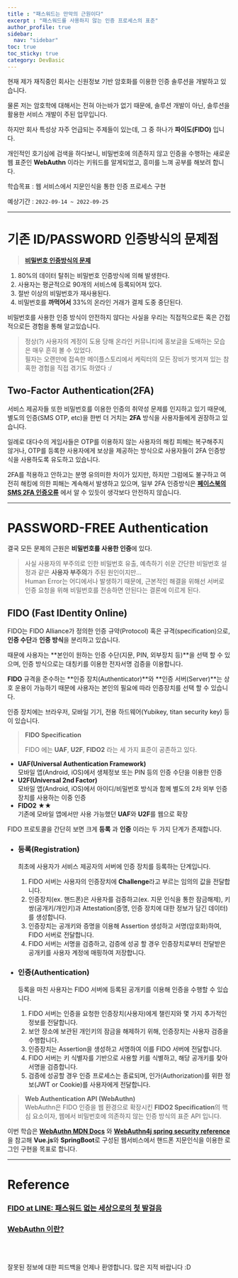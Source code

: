 ```yaml
---
title : "패스워드는 만악의 근원이다"
excerpt : "패스워드를 사용하지 않는 인증 프로세스의 표준"
author_profile: true
sidebar:
  nav: "sidebar"
toc: true
toc_sticky: true
category: DevBasic
---
```

   
현재 제가 재직중인 회사는 신원정보 기반 암호화를 이용한 인증 솔루션을 개발하고 있습니다.  
  
물론 저는 암호학에 대해서는 전혀 아는바가 없기 때문에, 솔루션 개발이 아닌, 솔루션을 활용한 서비스 개발이 주된 업무입니다.  
  
하지만 회사 특성상 자주 언급되는 주제들이 있는데, 그 중 하나가 **파이도(FIDO)** 입니다.   
  
개인적인 호기심에 검색을 하다보니, 비밀번호에 의존하지 않고 인증을 수행하는 새로운 웹 표준인 **WebAuthn** 이라는 키워드를 알게되었고, 흥미를 느껴 공부를 해보려 합니다.    
  
학습목표 : 웹 서비스에서 지문인식을 통한 인증 프로세스 구현   
  
예상기간 : `2022-09-14 ~ 2022-09-25`

---
  
# 기존 ID/PASSWORD 인증방식의 문제점
 
> **[비밀번호 인증방식의 문제](https://fidoalliance.org/what-is-fido/)**
  1. 80%의 데이터 탈취는 비밀번호 인증방식에 의해 발생한다.
  2. 사용자는 평균적으로 90개의 서비스에 등록되어져 있다.
  3. 절반 이상의 비밀번호가 재사용된다.
  4. 비밀번호를 **까먹어서** 33%의 온라인 거래가 결제 도중 중단된다.

비밀번호를 사용한 인증 방식이 안전하지 않다는 사실을 우리는 직접적으로든 혹은 간접적으로든 경험을 통해 알고있습니다.  
  
> 정상(?) 사용자의 계정이 도용 당해 온라인 커뮤니티에 홍보글을 도배하는 모습은 매우 흔히 볼 수 있었다.     
> 필자는 오랜만에 접속한 메이플스토리에서 케릭터의 모든 장비가 벗겨져 있는 참혹한 경험을 직접 겪기도 하였다 :/ 
  

## Two-Factor Authentication(2FA)
서비스 제공자들 또한 비밀번호를 이용한 인증의 취약성 문제를 인지하고 있기 때문에, 별도의 인증(SMS OTP, etc)을 한번 더 거치는 **2FA** 방식을 사용자들에게 권장하고 있습니다.  
  
일례로 대다수의 게임사들은 OTP를 이용하지 않는 사용자의 해킹 피해는 복구해주지 않거나, OTP를 등록한 사용자에게 보상을 제공하는 방식으로 사용자들이 2FA 인증방식을 사용하도록 유도하고 있습니다.  
  
2FA를 적용하고 안하고는 분명 유의미한 차이가 있지만, 하지만 그럼에도 불구하고 여전히 해킹에 의한 피해는 계속해서 발생하고 있으며, 일부 2FA 인증방식은 **[페이스북의 SMS 2FA 인증오류](https://www.okta.com/blog/2019/02/phone-numbers-as-identifiers-the-problem-with-sms-based-authentication/)** 에서 알 수 있듯이 
생각보다 안전하지 않습니다.
  
---
  
# **PASSWORD-FREE Authentication**
결국 모든 문제의 근원은 **비밀번호를 사용한 인증**에 있다. 
  
> 사실 사용자의 부주의로 인한 비밀번호 유출, 예측하기 쉬운 간단한 비밀번호 설정과 같은 **사용자 부주의**가 주된 원인이지만...  
> Human Error는 어디에서나 발생하기 때문에, 근본적인 해결을 위해선 서버로 인증 요청을 위해 비밀번호를 전송하면 안된다는 결론에 이르게 된다.   


## **FIDO** (Fast IDentity Online)  
  
FIDO는 FIDO Alliance가 정의한 인증 규약(Protocol) 혹은 규격(specification)으로, **인증 수단**과 **인증 방식**을 분리하고 있습니다.  
  
때문에 사용자는 **본인이 원하는 인증 수단(지문, PIN, 외부장치 등)**을 선택 할 수 있으며, 인증 방식으로는 대칭키를 이용한 전자서명 검증을 이용합니다.    
  
**FIDO** 규격을 준수하는 **인증 장치(Authenticator)**와 **인증 서버(Server)**는 상호 운용이 가능하기 때문에 사용자는 본인의 필요에 따라 인증장치를 선택 할 수 있습니다.
  
인증 장치에는 브라우저, 모바일 기기, 전용 하드웨어(Yubikey, titan security key) 등이 있습니다. 


> **FIDO Specification**   
>     
> FIDO 에는 **UAF**, **U2F**, **FIDO2** 라는 세 가지 표준이 공존하고 있다. 
* **UAF(Universal Authentication Framework)**  
  모바일 앱(Android, iOS)에서 생체정보 또는 PIN 등의 인증 수단을 이용한 인증    
* **U2F(Universal 2nd Factor)**  
  모바일 앱(Android, iOS)에서 아이디/비밀번호 방식과 함께 별도의 2차 외부 인증장치를 사용하는 이중 인증
* **FIDO2** &#9733;&#9733;   
  기존에 모바일 앱에서만 사용 가능했던 **UAF**와 **U2F**를 웹으로 확장


FIDO 프로토콜을 간단히 보면 크게 **등록** 과 **인증** 이라는 두 가지 단계가 존재합니다.
* ### **등록(Registration)**  
  최초에 사용자가 서비스 제공자의 서버에 인증 장치를 등록하는 단계입니다.   
  1. FIDO 서버는 사용자의 인증장치에 **Challenge**라고 부르는 임의의 값을 전달합니다.   
  2. 인증장치(ex. 핸드폰)은 사용자를 검증하고(ex. 지문 인식을 통한 잠금해제), 키 쌍(공개키/개인키)과 Attestation(증명, 인증 장치에 대한 정보가 담긴 데이터)를 생성합니다.      
  3. 인증장치는 공개키와 증명을 이용해 Assertion 생성하고 서명(암호화)하여, FIDO 서버로 전달합니다.  
  4. FIDO 서버는 서명을 검증하고, 검증에 성공 할 경우 인증장치로부터 전달받은 공개키를 사용자 계정에 매핑하여 저장합니다.   
  
* ### **인증(Authentication)**  
  등록을 마친 사용자는 FIDO 서버에 등록된 공개키를 이용해 인증을 수행할 수 있습니다.    
  1. FIDO 서버는 인증을 요청한 인증장치(사용자)에게 챌린지와 몇 가지 추가적인 정보를 전달합니다. 
  2. 보안 장소에 보관된 개인키의 잠금을 해제하기 위해, 인증장치는 사용자 검증을 수행합니다.  
  3. 인증장치는 Assertion을 생성하고 서명하여 이를 FIDO 서버에 전달합니다. 
  4. FIDO 서버는 키 식별자를 기반으로 사용할 키를 식별하고, 해당 공개키를 찾아 서명을 검증합니다.  
  5. 검증에 성공할 경우 인증 프로세스는 종료되며, 인가(Authorization)를 위한 정보(JWT or Cookie)를 사용자에게 전달합니다.  
  
> **Web Authentication API (WebAuthn)**   
WebAuthn은 FIDO 인증을 웹 환경으로 확장시킨 **FIDO2 Specification**의 핵심 요소이자, 웹에서 비밀번호에 의존하지 않는 인증 방식의 표준 API 입니다.  
  
이번 학습은 **[WebAuthn MDN Docs](https://developer.mozilla.org/en-US/docs/Web/API/Web_Authentication_API)** 와 **[WebAuthn4j spring security reference](https://webauthn4j.github.io/webauthn4j-spring-security/en/)** 을 참고해
**Vue.js**와 **SpringBoot**로 구성된 웹서비스에서 핸드폰 지문인식을 이용한 로그인 구현을 목표로 합니다.  
  
---
  
# Reference
### **[FIDO at LINE: 패스워드 없는 세상으로의 첫 발걸음](https://engineering.linecorp.com/ko/blog/fido-at-line/)**  
### **[WebAuthn 이란?](https://odo.jiran.com/jtg/?q=YToxOntzOjEyOiJrZXl3b3JkX3R5cGUiO3M6MzoiYWxsIjt9&bmode=view&idx=9449123&t=board)**  

  
&nbsp;  
&nbsp;  
  
잘못된 정보에 대한 피드백을 언제나 환영합니다. 많은 지적 바랍니다 :D 